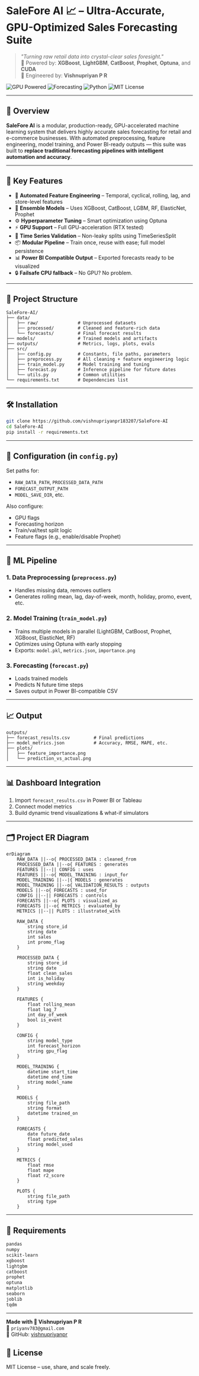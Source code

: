 
# SaleFore AI 📈 – Ultra-Accurate, GPU-Optimized Sales Forecasting Suite

> _"Turning raw retail data into crystal-clear sales foresight."_  
> 🎯 Powered by: **XGBoost**, **LightGBM**, **CatBoost**, **Prophet**, **Optuna**, and **CUDA**  
> 💼 Engineered by: **Vishnupriyan P R**

![GPU Powered](https://img.shields.io/badge/GPU%20Optimized-CUDA%20Accelerated-orange?style=for-the-badge)
![Forecasting](https://img.shields.io/badge/Sales%20Forecasting-Ensemble%20Learning-blue?style=for-the-badge)
![Python](https://img.shields.io/badge/Built%20With-Python-green?style=for-the-badge)
![MIT License](https://img.shields.io/badge/License-MIT-informational?style=for-the-badge)

---

## 🚀 Overview

**SaleFore AI** is a modular, production-ready, GPU-accelerated machine learning system that delivers highly accurate sales forecasting for retail and e-commerce businesses. With automated preprocessing, feature engineering, model training, and Power BI-ready outputs — this suite was built to **replace traditional forecasting pipelines with intelligent automation and accuracy**.

---

## 🧠 Key Features

- 🔁 **Automated Feature Engineering** – Temporal, cyclical, rolling, lag, and store-level features
- 🧠 **Ensemble Models** – Uses XGBoost, CatBoost, LGBM, RF, ElasticNet, Prophet
- ⚙️ **Hyperparameter Tuning** – Smart optimization using Optuna
- ⚡ **GPU Support** – Full GPU-acceleration (RTX tested)
- 🧪 **Time Series Validation** – Non-leaky splits using TimeSeriesSplit
- 📦 **Modular Pipeline** – Train once, reuse with ease; full model persistence
- 📊 **Power BI Compatible Output** – Exported forecasts ready to be visualized
- 🔒 **Failsafe CPU fallback** – No GPU? No problem.

---

## 📁 Project Structure

```
SaleFore-AI/
├── data/
│   ├── raw/               # Unprocessed datasets
│   ├── processed/         # Cleaned and feature-rich data
│   └── forecasts/         # Final forecast results
├── models/                # Trained models and artifacts
├── outputs/               # Metrics, logs, plots, evals
├── src/
│   ├── config.py          # Constants, file paths, parameters
│   ├── preprocess.py      # All cleaning + feature engineering logic
│   ├── train_model.py     # Model training and tuning
│   ├── forecast.py        # Inference pipeline for future dates
│   └── utils.py           # Common utilities
└── requirements.txt       # Dependencies list
```

---

## 🛠️ Installation

```bash
git clone https://github.com/vishnupriyanpr183207/SaleFore-AI
cd SaleFore-AI
pip install -r requirements.txt
```

---

## 🔧 Configuration (in `config.py`)

Set paths for:
- `RAW_DATA_PATH`, `PROCESSED_DATA_PATH`
- `FORECAST_OUTPUT_PATH`
- `MODEL_SAVE_DIR`, etc.

Also configure:
- GPU flags
- Forecasting horizon
- Train/val/test split logic
- Feature flags (e.g., enable/disable Prophet)

---

## 🔄 ML Pipeline

### 1. Data Preprocessing (`preprocess.py`)
- Handles missing data, removes outliers
- Generates rolling mean, lag, day-of-week, month, holiday, promo, event, etc.

### 2. Model Training (`train_model.py`)
- Trains multiple models in parallel (LightGBM, CatBoost, Prophet, XGBoost, ElasticNet, RF)
- Optimizes using Optuna with early stopping
- Exports: `model.pkl`, `metrics.json`, `importance.png`

### 3. Forecasting (`forecast.py`)
- Loads trained models
- Predicts N future time steps
- Saves output in Power BI-compatible CSV

---

## 📈 Output

```text
outputs/
├── forecast_results.csv         # Final predictions
├── model_metrics.json           # Accuracy, RMSE, MAPE, etc.
├── plots/
│   ├── feature_importance.png
│   └── prediction_vs_actual.png
```

---

## 📊 Dashboard Integration

1. Import `forecast_results.csv` in Power BI or Tableau
2. Connect model metrics
3. Build dynamic trend visualizations & what-if simulators

---

## 🗂️ Project ER Diagram

```mermaid
erDiagram
    RAW_DATA ||--o{ PROCESSED_DATA : cleaned_from
    PROCESSED_DATA ||--o{ FEATURES : generates
    FEATURES ||--|| CONFIG : uses
    FEATURES ||--o{ MODEL_TRAINING : input_for
    MODEL_TRAINING ||--|{ MODELS : generates
    MODEL_TRAINING ||--o{ VALIDATION_RESULTS : outputs
    MODELS ||--o{ FORECASTS : used_for
    CONFIG ||--|| FORECASTS : controls
    FORECASTS ||--o{ PLOTS : visualized_as
    FORECASTS ||--o{ METRICS : evaluated_by
    METRICS ||--|| PLOTS : illustrated_with

    RAW_DATA {
        string store_id
        string date
        int sales
        int promo_flag
    }

    PROCESSED_DATA {
        string store_id
        string date
        float clean_sales
        int is_holiday
        string weekday
    }

    FEATURES {
        float rolling_mean
        float lag_7
        int day_of_week
        bool is_event
    }

    CONFIG {
        string model_type
        int forecast_horizon
        string gpu_flag
    }

    MODEL_TRAINING {
        datetime start_time
        datetime end_time
        string model_name
    }

    MODELS {
        string file_path
        string format
        datetime trained_on
    }

    FORECASTS {
        date future_date
        float predicted_sales
        string model_used
    }

    METRICS {
        float rmse
        float mape
        float r2_score
    }

    PLOTS {
        string file_path
        string type
    }
```


---

## 🧪 Requirements

```txt
pandas
numpy
scikit-learn
xgboost
lightgbm
catboost
prophet
optuna
matplotlib
seaborn
joblib
tqdm
```

---

**Made with 💓 Vishnupriyan P R**  
📧 `priyanv783@gmail.com`  
🔗 GitHub: [vishnupriyanpr](https://github.com/vishnupriyanpr)


## 📜 License

MIT License – use, share, and scale freely.
